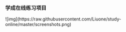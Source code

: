<h3>学成在线练习项目</h3>
![img](https://raw.githubusercontent.com/Liuone/study-online/master/screenshots.png)
